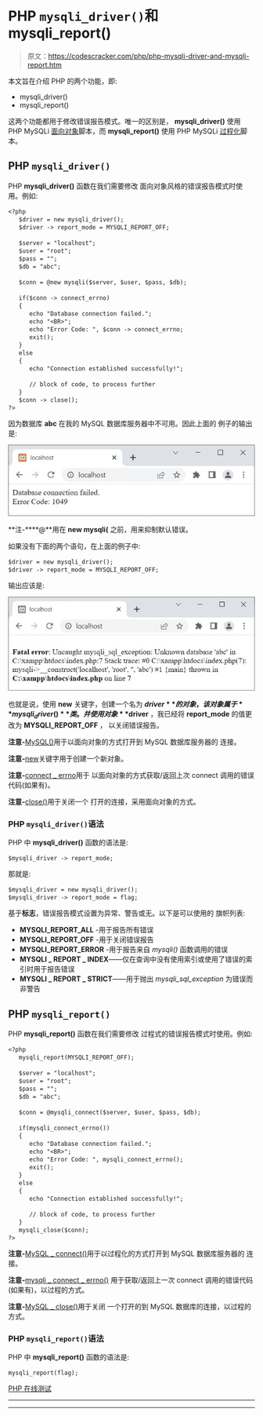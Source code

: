 # PHP `mysqli_driver()`和 mysqli_report()

> 原文：<https://codescracker.com/php/php-mysqli-driver-and-mysqli-report.htm>

本文旨在介绍 PHP 的两个功能，即:

*   mysqli_driver()
*   mysqli_report()

这两个功能都用于修改错误报告模式。唯一的区别是， **mysqli_driver()** 使用 PHP MySQLi <u>面向对象</u>脚本，而 **mysqli_report()** 使用 PHP MySQLi <u>过程化</u>脚本。

## PHP `mysqli_driver()`

PHP **mysqli_driver()** 函数在我们需要修改 面向对象风格的错误报告模式时使用。例如:

```
<?php
   $driver = new mysqli_driver();
   $driver -> report_mode = MYSQLI_REPORT_OFF;

   $server = "localhost";
   $user = "root";
   $pass = "";
   $db = "abc";

   $conn = @new mysqli($server, $user, $pass, $db);

   if($conn -> connect_errno)
   {
      echo "Database connection failed.";
      echo "<BR>";
      echo "Error Code: ", $conn -> connect_errno;
      exit();
   }
   else
   {
      echo "Connection established successfully!";

      // block of code, to process further
   }
   $conn -> close();
?>
```

因为数据库 **abc** 在我的 MySQL 数据库服务器中不可用。因此上面的 例子的输出是:

![php mysqli driver](img/5b3a8e5f02eed2cd707a5a58b300e29f.png)

**注-****@**用在 **new mysqli(** 之前，用来抑制默认错误。

如果没有下面的两个语句，在上面的例子中:

```
$driver = new mysqli_driver();
$driver -> report_mode = MYSQLI_REPORT_OFF;
```

输出应该是:

![php mysql mysqli driver](img/c2198bcb5da625aa986f05267df1f3ce.png)

也就是说，使用 **new** 关键字，创建一个名为 **$driver** 的对象，该对象属于 **mysqli_driver()** 类。 并使用对象 **$driver** ，我已经将 **report_mode** 的值更改为 **MYSQLI_REPORT_OFF** ， 以关闭错误报告。

**注意-**[MySQL()](/php/php-mysqli-connect-to-database.htm)用于以面向对象的方式打开到 MySQL 数据库服务器的 连接。

**注意-**[new](/php/php-new-keyword.htm)关键字用于创建一个新对象。

**注意-**[connect _ errno](/php/php-connect-errno-and-mysqli-connect-errno.htm)用于 以面向对象的方式获取/返回上次 connect 调用的错误代码(如果有)。

**注意-**[close()](/php/php-mysqli-close-database-connection.htm)用于关闭一个 打开的连接，采用面向对象的方式。

### PHP `mysqli_driver()`语法

PHP 中 **mysqli_driver()** 函数的语法是:

```
$mysqli_driver -> report_mode;
```

那就是:

```
$mysqli_driver = new mysqli_driver();
$mysqli_driver -> report_mode = flag;
```

基于**标志**，错误报告模式设置为异常、警告或无。以下是可以使用的 旗帜列表:

*   **MYSQLI_REPORT_ALL** -用于报告所有错误
*   **MYSQLI_REPORT_OFF** -用于关闭错误报告
*   **MYSQLI_REPORT_ERROR** -用于报告来自 *mysqli()* 函数调用的错误
*   **MYSQLI _ REPORT _ INDEX**——仅在查询中没有使用索引或使用了错误的索引时用于报告错误
*   **MYSQLI _ REPORT _ STRICT**——用于抛出 *mysqli_sql_exception* 为错误而非警告

## PHP `mysqli_report()`

PHP **mysqli_report()** 函数在我们需要修改 过程式的错误报告模式时使用。例如:

```
<?php
   mysqli_report(MYSQLI_REPORT_OFF);

   $server = "localhost";
   $user = "root";
   $pass = "";
   $db = "abc";

   $conn = @mysqli_connect($server, $user, $pass, $db);

   if(mysqli_connect_errno())
   {
      echo "Database connection failed.";
      echo "<BR>";
      echo "Error Code: ", mysqli_connect_errno();
      exit();
   }
   else
   {
      echo "Connection established successfully!";

      // block of code, to process further
   }
   mysqli_close($conn);
?>
```

**注意-**[MySQL _ connect()](/php/php-mysqli-connect-to-database.htm)用于以过程化的方式打开到 MySQL 数据库服务器的 连接。

**注意-**[mysqli _ connect _ errno()](/php/php-connect-errno-and-mysqli-connect-errno.htm) 用于获取/返回上一次 connect 调用的错误代码(如果有)，以过程的方式。

**注意-**[MySQL _ close()](/php/php-mysqli-close-database-connection.htm)用于关闭 一个打开的到 MySQL 数据库的连接，以过程的方式。

### PHP `mysqli_report()`语法

PHP 中 **mysqli_report()** 函数的语法是:

```
mysqli_report(flag);
```

[PHP 在线测试](/exam/showtest.php?subid=8)

* * *

* * *